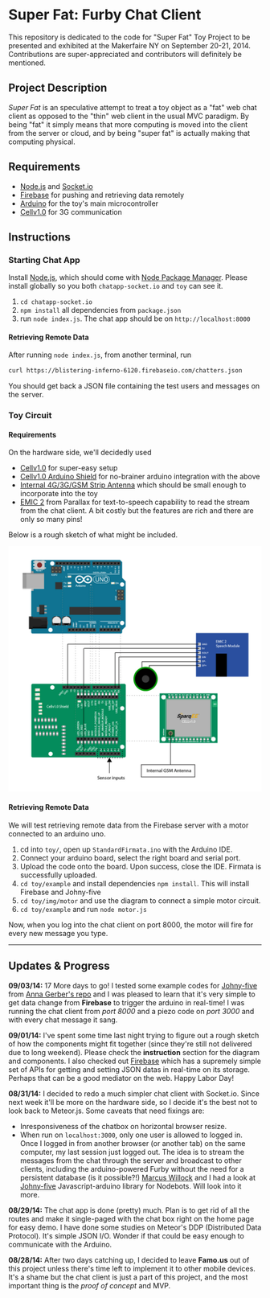 Super Fat: Furby Chat Client
============================

This repository is dedicated to the code for "Super Fat" Toy Project to be presented and exhibited at the Makerfaire NY on September 20-21, 2014. Contributions are super-appreciated and contributors will definitely be mentioned.

Project Description
-------------------

*Super Fat* is an speculative attempt to treat a toy object as a "fat" web chat client as opposed to the "thin" web client in the usual MVC paradigm. By being "fat" it simply means that more computing is moved into the client from the server or cloud, and by being "super fat" is actually making that computing physical.

Requirements
------------

+ [Node.js](http://nodejs.org) and [Socket.io](http://socket.io)
+ [Firebase](https://firebase.com "Firebase") for pushing and retrieving data remotely
+ [Arduino](http://arduino.cc/ "Arduino") for the toy's main microcontroller
+ [Cellv1.0](http://www.sparqee.com/portfolio/sparqee-cell/ "Sparqee Cellv1.0") for 3G communication

Instructions
------------

### Starting Chat App ###

Install [Node.js](http://nodejs.org/ "Node.js"), which should come with [Node Package Manager](https://www.npmjs.org/ "NPM"). Please install globally so you both `chatapp-socket.io` and `toy` can see it.

1. `cd chatapp-socket.io` 
2. `npm install` all dependencies from `package.json` 
3. run `node index.js`. The chat app should be on `http://localhost:8000`

####  Retrieving Remote Data ####

After running `node index.js`, from another terminal, run

```bash
curl https://blistering-inferno-6120.firebaseio.com/chatters.json
```

You should get back a JSON file containing the test users and messages on the server.

### Toy Circuit ###

#### Requirements ####

On the hardware side, we'll decidedly used 
+ [Cellv1.0](http://www.sparqee.com/portfolio/sparqee-cell/) for super-easy setup
+ [Cellv1.0 Arduino Shield](http://www.sparqee.com/portfolio/sparqee-shielda/) for no-brainer arduino integration with the above
+ [Internal 4G/3G/GSM Strip Antenna](http://microcontrollershop.com/product_info.php?products_id=6008) which should be small enough to incorporate into the toy
+ [EMIC 2](http://www.parallax.com/product/30016 "EMIC 2") from Parallax for text-to-speech capability to read the stream from the chat client. A bit costly but the features are rich and there are only so many pins!

Below is a rough sketch of what might be included. 

![Inside Furby](toy/img/diagram-01.jpg)

#### Retrieving Remote Data ####

We will test retrieving remote data from the Firebase server with a motor connected to an arduino uno. 

1. cd into `toy/`, open up `StandardFirmata.ino` with the Arduino IDE.
2. Connect your arduino board, select the right board and serial port.
3. Upload the code onto the board. Upon success, close the IDE. Firmata is successfully uploaded.
4. `cd toy/example` and install dependencies `npm install`. This will install Firebase and Johny-five
5. `cd toy/img/motor` and use the diagram to connect a simple motor circuit.
6. `cd toy/example` and run `node motor.js`

Now, when you log into the chat client on port 8000, the motor will fire for every new message you type.

---------------------------------------

Updates & Progress
------------------

**09/03/14:**
17 More days to go! I tested some example codes for [Johny-five](https://github.com/rwaldron/johnny-five "Johny-five") from [Anna Gerber's repo](https://github.com/AnnaGerber/node-ardx "Nodebot Experimenter Kit") and I was pleased to learn that it's very simple to get data change from **Firebase** to trigger the arduino in real-time! I was running the chat client from *port 8000* and a piezo code on *port 3000* and with every chat message it sang.

**09/01/14:**
I've spent some time last night trying to figure out a rough sketch of how the components might fit together (since they're still not delivered due to long weekend). Please check the **instruction** section for the diagram and components.
I also checked out [Firebase](https://www.firebase.com/ "Firebase") which has a supremely simple set of APIs for getting and setting JSON datas in real-time on its storage. Perhaps that can be a good mediator on the web.
Happy Labor Day!

**08/31/14:**
I decided to redo a much simpler chat client with Socket.io. Since next week it'll be more on the hardware side, so I decide it's the best not to look back to Meteor.js. 
Some caveats that need fixings are:
+ Inresponsiveness of the chatbox on horizontal browser resize.
+ When run on `localhost:3000`, only one user is allowed to logged in. Once I logged in from another browser (or another tab) on the same computer, my last session just logged out.
The idea is to stream the messages from the chat through the server and broadcast to other clients, including the arduino-powered Furby without the need for a persistent database (is it possible?!)
[Marcus Willock](https://github.com/crazcalm "crazcalm") and I had a look at [Johny-five](https://github.com/rwaldron/johnny-five "Johny-five") Javascript-arduino library for Nodebots. Will look into it more.

**08/29/14:**
The chat app is done (pretty) much. Plan is to get rid of all the routes and make it single-paged with the chat box right on the home page for easy demo. I have  done some studies on Meteor's DDP (Distributed Data Protocol). It's simple JSON I/O. Wonder if that could be easy enough to communicate with the Arduino.

**08/28/14:**
After two days catching up, I decided to leave **Famo.us** out of this project unless there's time left to implement it to other mobile devices. It's a shame but the chat client is just a part of this project, and the most important thing is the _proof of concept_ and MVP.






